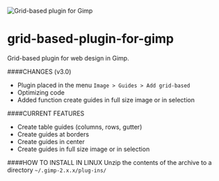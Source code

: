 ![Grid-based plugin for Gimp](https://drive.google.com/uc?id=0B9XXnF3rNTBkZ3lvWGRuOFFTZUk)

# grid-based-plugin-for-gimp
Grid-based plugin for web design in Gimp.

####CHANGES (v3.0)
- Plugin placed in the menu `Image > Guides > Add grid-based`
- Optimizing code
- Added function create guides in full size image or in selection

####CURRENT FEATURES
- Create table guides (columns, rows, gutter)
- Create guides at borders
- Create guides in center
- Create guides in full size image or in selection

####HOW TO INSTALL IN LINUX
Unzip the contents of the archive to a directory `~/.gimp-2.x.x/plug-ins/`

